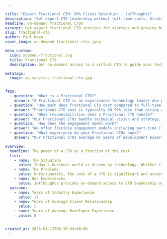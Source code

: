 ```yaml
---

title: "Expert Fractional CTO: 95% Client Retention | JetThoughts"
description: "Get expert CTO leadership without full-time costs. Strategic tech vision, team building, 95% client retention. Free consultation ✓"
headline: On-demand fractional CTOs
excerpt: Get expert fractional CTO services for startups and growing businesses. Our fractional CTO cost-effective solutions provide strategic technology leadership, team building, and technical excellence at 60% less cost than full-time CTOs.
slug: fractional-cto
author: Paul Keen
cover_image: on-demand-fractional-ctos.jpeg

menu_custom:
  icon: submenu-fractional.svg
  title: Fractional CTO
  description: Get on-demand access to a virtual CTO to guide your technical vision, accelerate team-building, and improve development operations.

metatags:
  image: og-services-fractional-cto.jpg


faqs:
  - question: "What is a Fractional CTO?"
    answer: "A Fractional CTO is an experienced technology leader who provides part-time executive-level guidance to help companies make strategic technology decisions, build and lead development teams, and ensure successful product delivery. Unlike a full-time CTO, fractional CTOs work on a contract basis, offering the same expertise at a fraction of the cost."
  - question: "How much does fractional CTO cost compared to full-time?"
    answer: "Fractional CTO cost is typically 60-70% less than hiring a full-time CTO. While a full-time CTO salary ranges from $200,000-$400,000+ annually, our fractional CTO services provide the same strategic leadership and technical expertise at fractional CTO cost starting from $8,000-$15,000 monthly, making executive-level technology guidance accessible to startups and growing businesses."
  - question: "What responsibilities does a Fractional CTO handle?"
    answer: "Our Fractional CTOs handle technical vision and strategy, technology stack decisions, team hiring and management, code review and architecture oversight, project management and delivery, vendor evaluation and management, and risk assessment. They often work alongside our [fractional product management](/services/fractional-product-management/) team to align technical strategy with business goals, and can help scale your team through our [outsourced developer staffing](/services/outsourced-developer-staffing/) services."
  - question: "How does the engagement model work?"
    answer: "We offer flexible engagement models including part-time (10-20 hours/week), project-based contracts, interim CTO roles during transitions, and strategic consulting relationships. Most clients start with a part-time arrangement that can scale up or down based on your needs and growth stage."
  - question: "What experience do your Fractional CTOs have?"
    answer: "Our Fractional CTOs average 8+ years of development experience with 13+ years of industry experience. They've led technical teams, managed complex software projects, and helped companies scale from startup to enterprise level. All have hands-on experience with modern technology stacks and proven track records of successful product delivery."

overview:
  headline: The power of a CTO at a fraction of the cost
  list:
    - name: The Situation
      value: Today's business world is driven by technology. Whether it's launching a software product, building a website, or managing digital infrastructure, organizations rely on technical leadership to stay competitive & keep operations running smoothly. With access to a CTO, companies can better navigate the waters of cutting-edge technology while reducing risks & increasing the adaptability of the organization.
    - name: The Problems
      value: Unfortunately, the cost of a CTO is significant and access to this type of experienced technical talent can be very competitive. Because a CTO is often necessary for early-stage software startups, founders often have to choose between giving up serious equity or drastically increasing operating costs.
    - name: Our Experiences
      value: JetThoughts provides on-demand access to CTO leadership on a fractional, part-time, or interim basis to help companies of any size level up their technology operations. Our virtual CTO services cover technical vision, strategy, and organizational structure to hiring, training, and managing a development team, providing the technical support needed to drive sustainable growth.
  outcome:
    - name: Years of Industry Experience
      value: 17
    - name: Years of Average Client Relationship
      value: 5
    - name: Years of Average Developer Experience
      value: 8


created_at: 2025-01-12T08:30:34+00:00
---
```

